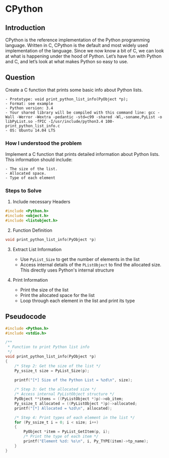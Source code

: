 # CPython

## Introduction
CPython is the reference implementation of the Python programming language. Written in C, CPython is the default and most widely used implementation of the language.
Since we now know a bit of C, we can look at what is happening under the hood of Python. Let’s have fun with Python and C, and let’s look at what makes Python so easy to use.

## Question
Create a C function that prints some basic info about Python lists.

	- Prototype: void print_python_list_info(PyObject *p);
	- Format: see example
	- Python version: 3.4
	- Your shared library will be compiled with this command line: gcc -Wall -Werror -Wextra -pedantic -std=c99 -shared -Wl,-soname,PyList -o libPyList.so -fPIC -I/usr/include/python3.4 100-print_python_list_info.c
	- OS: Ubuntu 14.04 LTS

### How I understood the problem
Implement a C function that prints detailed information about Python lists.
This information should include:

	- The size of the list.
	- Allocated space.
	- Type of each element

### Steps to Solve
1. Include necessary Headers
```c
#include <Python.h>
#include <object.h>
#include <listobject.h>
```

2. Function Definition
```c
void print_python_list_info(PyObject *p)
```

3. Extract List Information
	- Use `PyList_Size` to get the number of elements in the list
	- Access internal details of the `PListObject` to find the allocated size. This directly uses Python's internal structure

4. Print Information
	- Print the size of the list
	- Print the allocated space for the list
	- Loop through each element in the list and print its type

## Pseudocode
```c
#include <Python.h>
#include <stdio.h>

/**
 * Function to print Python list info
 */
void print_python_list_info(PyObject *p)
{
	/* Step 2: Get the size of the list */
	Py_ssize_t size = PyList_Size(p);
	
	printf("[*] Size of the Python List = %zd\n", size);

	/* Step 3: Get the allocated size */
	/* Access internal PyListObject structure */
	PyObject **items = ((PyListObject *)p)->ob_item;
	Py_ssize_t allocated = ((PyListObject *)p)->allocated;
	printf("[*] Allocated = %zd\n", allocated);

	/* Step 4: Print types of each element in the list */
	for (Py_ssize_t i = 0; i < size; i++) 
	{
		PyObject *item = PyList_GetItem(p, i);
		/* Print the type of each item */
		printf("Element %zd: %s\n", i, Py_TYPE(item)->tp_name);
	}
}
```
